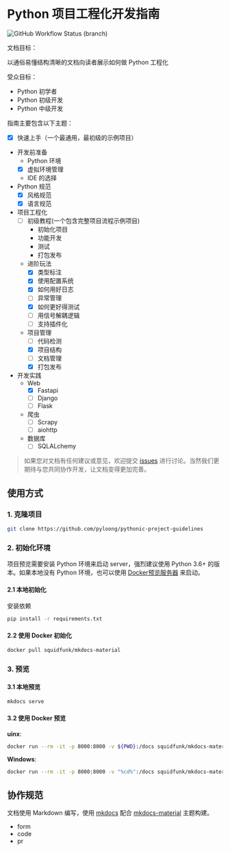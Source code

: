 # Python 项目工程化开发指南

![GitHub Workflow Status (branch)](https://img.shields.io/github/workflow/status/pyloong/pythonic-project-guidelines/gh-deploy/main?label=gh-page&logo=github&style=flat-square)

文档目标：

以通俗易懂结构清晰的文档向读者展示如何做 Python 工程化

受众目标：

- Python 初学者
- Python 初级开发
- Python 中级开发

指南主要包含以下主题：


- [x] 快速上手（一个最通用，最初级的示例项目）
- 开发前准备
    - Python 环境
    - [x] 虚拟环境管理
    - IDE 的选择
- Python 规范
    - [x] 风格规范
    - [x] 语言规范
- 项目工程化
    - [ ] 初级教程(一个包含完整项目流程示例项目)
        - 初始化项目
        - 功能开发
        - 测试
        - 打包发布
    - 进阶玩法
        - [x] 类型标注
        - [x] 使用配置系统
        - [x] 如何用好日志
        - [ ] 异常管理
        - [x] 如何更好得测试
        - [ ] 用信号解耦逻辑
        - [ ] 支持插件化
    - 项目管理
        - [ ] 代码检测
        - [x] 项目结构
        - [ ] 文档管理  
        - [x] 打包发布
- 开发实践
    - Web
        - [x] Fastapi
        - [ ] Django
        - [ ] Flask
    - 爬虫
        - [ ] Scrapy
        - [ ] aiohttp
    - 数据库
        - [ ] SQLALchemy

> 如果您对文档有任何建议或意见，欢迎提交 [issues](https://github.com/pyloong/pythonic-project-guidelines/issues) 进行讨论。当然我们更期待与您共同协作开发，让文档变得更加完善。

## 使用方式

### 1. 克隆项目

```bash
git clone https://github.com/pyloong/pythonic-project-guidelines
```

### 2. 初始化环境

项目预览需要安装 Python 环境来启动 server，强烈建议使用 Python 3.6+ 的版本。如果本地没有 Python 环境，也可以使用 [Docker预览服务器](https://squidfunk.github.io/mkdocs-material/creating-your-site/#creating-your-site) 来启动。

#### 2.1 本地初始化

安装依赖

```bash
pip install -r requirements.txt
```

#### 2.2 使用 Docker 初始化

```bash
docker pull squidfunk/mkdocs-material
```

### 3. 预览

#### 3.1 本地预览

```bash
mkdocs serve
```

#### 3.2 使用 Docker 预览

**uinx**:

```bash
docker run --rm -it -p 8000:8000 -v ${PWD}:/docs squidfunk/mkdocs-material
```

**Windows**:

```bash
docker run --rm -it -p 8000:8000 -v "%cd%":/docs squidfunk/mkdocs-material
```

## 协作规范

文档使用 Markdown 编写，使用 [mkdocs](https://www.mkdocs.org/) 配合 [mkdocs-material](https://squidfunk.github.io/mkdocs-material-insiders/) 主题构建。

- form
- code
- pr

